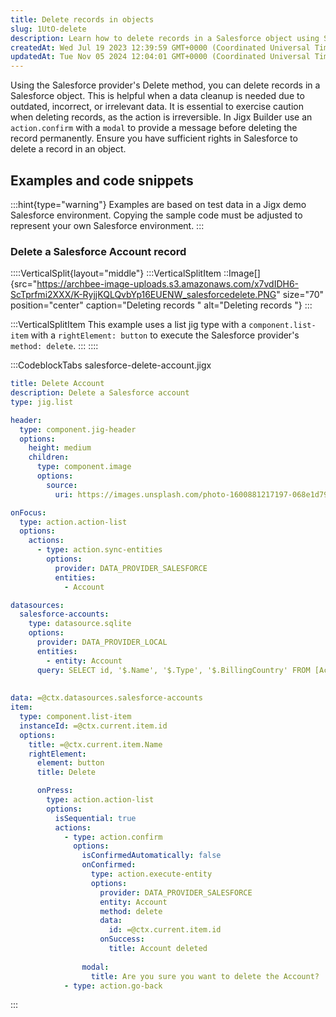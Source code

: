 ```yaml
---
title: Delete records in objects
slug: 1UtO-delete
description: Learn how to delete records in a Salesforce object using Salesforce provider's Delete method. Understand the importance of being cautious as deletions are irreversible. Follow our example code snippet to delete a Salesforce Account record, including using
createdAt: Wed Jul 19 2023 12:39:59 GMT+0000 (Coordinated Universal Time)
updatedAt: Tue Nov 05 2024 12:04:01 GMT+0000 (Coordinated Universal Time)
---
```


Using the Salesforce provider's Delete method, you can delete records in a Salesforce object. This is helpful when a data cleanup is needed due to outdated, incorrect, or irrelevant data. It is essential to exercise caution when deleting records, as the action is irreversible. In Jigx Builder use an `action.confirm` with a `modal` to provide a message before deleting the record permanently. Ensure you have sufficient rights in Salesforce to delete a record in an object.

## Examples and code snippets

:::hint{type="warning"}
Examples are based on test data in a Jigx demo Salesforce environment. Copying the sample code must be adjusted to represent your own Salesforce environment.
:::

### Delete a Salesforce Account record

::::VerticalSplit{layout="middle"}
:::VerticalSplitItem
::Image[]{src="https://archbee-image-uploads.s3.amazonaws.com/x7vdIDH6-ScTprfmi2XXX/K-RyjjKQLQvbYp16EUENW_salesforcedelete.PNG" size="70" position="center" caption="Deleting records " alt="Deleting records "}
:::

:::VerticalSplitItem
This example uses a list jig type with a `component.list-item` with a `rightElement: button` to execute the Salesforce provider's `method: delete`.
:::
::::

:::CodeblockTabs
salesforce-delete-account.jigx

```yaml
title: Delete Account
description: Delete a Salesforce account
type: jig.list

header:
  type: component.jig-header
  options:
    height: medium
    children:
      type: component.image
      options:
        source:
          uri: https://images.unsplash.com/photo-1600881217197-068e1d79ffb8?ixlib=rb-4.0.3&ixid=M3wxMjA3fDB8MHxwaG90by1wYWdlfHx8fGVufDB8fHx8fA%3D%3D&auto=format&fit=crop&w=2232&q=80

onFocus:
  type: action.action-list
  options:
    actions:
      - type: action.sync-entities
        options:
          provider: DATA_PROVIDER_SALESFORCE
          entities:
            - Account

datasources:
  salesforce-accounts: 
    type: datasource.sqlite
    options:
      provider: DATA_PROVIDER_LOCAL
      entities:
        - entity: Account
      query: SELECT id, '$.Name', '$.Type', '$.BillingCountry' FROM [Account] 
       
    
data: =@ctx.datasources.salesforce-accounts
item:
  type: component.list-item
  instanceId: =@ctx.current.item.id
  options:
    title: =@ctx.current.item.Name
    rightElement: 
      element: button
      title: Delete

      onPress: 
        type: action.action-list
        options:
          isSequential: true
          actions:
            - type: action.confirm
              options:
                isConfirmedAutomatically: false
                onConfirmed: 
                  type: action.execute-entity
                  options:
                    provider: DATA_PROVIDER_SALESFORCE
                    entity: Account
                    method: delete
                    data:
                      id: =@ctx.current.item.id
                    onSuccess: 
                      title: Account deleted
                  
                modal:
                  title: Are you sure you want to delete the Account?
            - type: action.go-back            
```
:::

